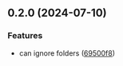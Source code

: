 ## 0.2.0 (2024-07-10)


### Features

* can ignore folders ([69500f8](https://github.com/tiavina-mika/esbuild-copy-files/commit/69500f821c9e805673238b1ea0f11106afaded72))


